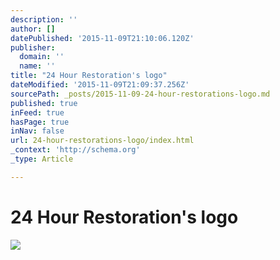 ```yaml
---
description: ''
author: []
datePublished: '2015-11-09T21:10:06.120Z'
publisher:
  domain: ''
  name: ''
title: "24 Hour Restoration's logo"
dateModified: '2015-11-09T21:09:37.256Z'
sourcePath: _posts/2015-11-09-24-hour-restorations-logo.md
published: true
inFeed: true
hasPage: true
inNav: false
url: 24-hour-restorations-logo/index.html
_context: 'http://schema.org'
_type: Article

---
```

# 24 Hour Restoration's logo
![](https://the-grid-user-content.s3-us-west-2.amazonaws.com/f2db43b6-ba64-4d38-9815-76f984b844cb.png)